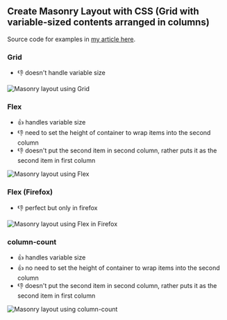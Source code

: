 ## Create Masonry Layout with CSS (Grid with variable-sized contents arranged in columns)

Source code for examples in [my article here](http://umaranis.com/2020/09/01/create-masonry-layout-with-css-grid-with-variable-sized-contents-arranged-in-columns/).

### Grid
  - :-1: doesn't handle variable size

![Masonry layout using Grid](http://umaranis.com/wp-content/uploads/2020/08/image.png)

### Flex
  - :+1: handles variable size
  - :-1: need to set the height of container to wrap items into the second column
  - :-1: doesn't put the second item in second column, rather puts it as the second item in first column

![Masonry layout using Flex](http://umaranis.com/wp-content/uploads/2020/08/image-1.png)

### Flex (Firefox)
  - :-1: perfect but only in firefox

![Masonry layout using Flex in Firefox](http://umaranis.com/wp-content/uploads/2020/08/image-2.png)
    
### column-count
  - :+1: handles variable size
  - :+1: no need to set the height of container to wrap items into the second column 
  - :-1: doesn't put the second item in second column, rather puts it as the second item in first column

![Masonry layout using column-count](http://umaranis.com/wp-content/uploads/2020/08/image-1.png)
